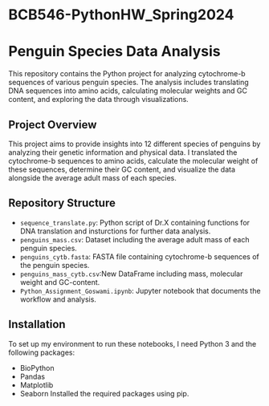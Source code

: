 # BCB546-PythonHW_Spring2024

# Penguin Species Data Analysis
This repository contains the Python project for analyzing cytochrome-b sequences of various penguin species. The analysis includes translating DNA sequences into amino acids, calculating molecular weights and GC content, and exploring the data through visualizations.

## Project Overview

This project aims to provide insights into 12 different species of penguins by analyzing their genetic information and physical data. I translated the cytochrome-b sequences to amino acids, calculate the molecular weight of these sequences, determine their GC content, and visualize the data alongside the average adult mass of each species.

## Repository Structure

- `sequence_translate.py`: Python script of Dr.X containing functions for DNA translation and insturctions for further data analysis.
- `penguins_mass.csv`: Dataset including the average adult mass of each penguin species.
- `penguins_cytb.fasta`: FASTA file containing cytochrome-b sequences of the penguin species.
- `penguins_mass_cytb.csv`:New DataFrame including mass, molecular weight and GC-content.
- `Python_Assignment_Goswami.ipynb`: Jupyter notebook that documents the workflow and analysis.

## Installation

To set up my environment to run these notebooks, I need Python 3 and the following packages:
- BioPython
- Pandas
- Matplotlib
- Seaborn
Installed the required packages using pip.
